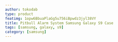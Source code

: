 ```yaml
---
author: tokodab
type: product
featimg: 1opw6BbuaPlaGg5u756iBpwdz3jyl38VY
title: Pitbull Alarm System Samsung Galaxy S9 Case
tags: [samsung, galaxy, s9]
category: [samsung]
---
```


